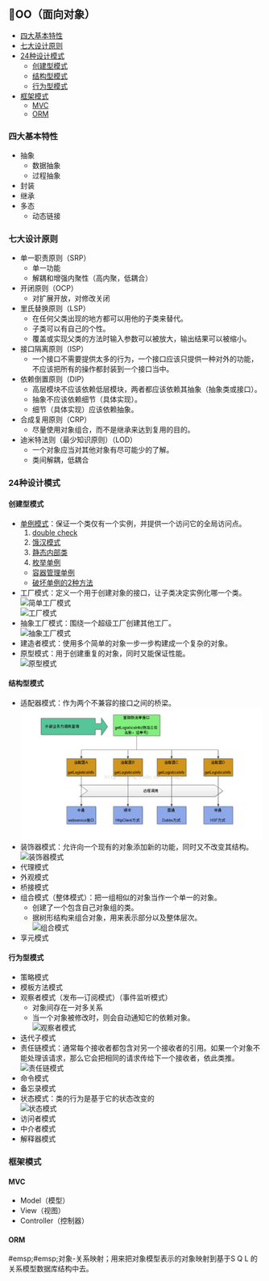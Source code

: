 ## 💏OO（面向对象）


  * [四大基本特性](#%E5%9B%9B%E5%A4%A7%E5%9F%BA%E6%9C%AC%E7%89%B9%E6%80%A7)
  * [七大设计原则](#%E4%B8%83%E5%A4%A7%E8%AE%BE%E8%AE%A1%E5%8E%9F%E5%88%99)
  * [24种设计模式](#24%E7%A7%8D%E8%AE%BE%E8%AE%A1%E6%A8%A1%E5%BC%8F)
    * [创建型模式](#%E5%88%9B%E5%BB%BA%E5%9E%8B%E6%A8%A1%E5%BC%8F)
    * [结构型模式](#%E7%BB%93%E6%9E%84%E5%9E%8B%E6%A8%A1%E5%BC%8F)
    * [行为型模式](#%E8%A1%8C%E4%B8%BA%E5%9E%8B%E6%A8%A1%E5%BC%8F)
  * [框架模式](#%E6%A1%86%E6%9E%B6%E6%A8%A1%E5%BC%8F)
    * [MVC](#mvc)
    * [ORM](#orm)


### 四大基本特性
+ 抽象
  - 数据抽象 
  - 过程抽象 
+ 封装
+ 继承
+ 多态
  - 动态链接 

### 七大设计原则
+ 单一职责原则（SRP）
  + 单一功能
  + 解耦和增强内聚性（高内聚，低耦合）
+ 开闭原则（OCP）
  + 对扩展开放，对修改关闭
+ 里氏替换原则（LSP）
  + 在任何父类出现的地方都可以用他的子类来替代。
  + 子类可以有自己的个性。
  + 覆盖或实现父类的方法时输入参数可以被放大，输出结果可以被缩小。
+ 接口隔离原则（ISP）
  + 一个接口不需要提供太多的行为，一个接口应该只提供一种对外的功能，不应该把所有的操作都封装到一个接口当中。
+ 依赖倒置原则（DIP）
  + 高层模块不应该依赖低层模块，两者都应该依赖其抽象（抽象类或接口）。
  + 抽象不应该依赖细节（具体实现）。
  + 细节（具体实现）应该依赖抽象。
+ 合成复用原则（CRP）
  + 尽量使用对象组合，而不是继承来达到复用的目的。
+ 迪米特法则（最少知识原则）（LOD）
  + 一个对象应当对其他对象有尽可能少的了解。
  + 类间解耦，低耦合

### 24种设计模式
#### 创建型模式
+ [单例模式](/Interview-.NET/Subject/设计模式/Singleton.cs)：保证一个类仅有一个实例，并提供一个访问它的全局访问点。
  1) [double check](/Interview-Java/src/test/java/Pattern/Singleton/SingletonDC.java)
  2) [饿汉模式](/Interview-Java/src/test/java/Pattern/Singleton/SingletonHungry.java)
  3) [静态内部类](/Interview-Java/src/test/java/Pattern/Singleton/SingletonIODH.java)
  4) [枚举单例](/Interview-Java/src/test/java/Pattern/Singleton/SingletonEnum.java)
  + [容器管理单例](/Interview-Java/src/test/java/Pattern/Singleton/SingletonManager.java)
  + [破坏单例的2种方法](/Interview-Java/src/test/java/Pattern/DestroySingle.java#L19)
+ 工厂模式：定义一个用于创建对象的接口，让子类决定实例化哪一个类。   
![简单工厂模式](http://www.runoob.com/wp-content/uploads/2018/07/1530601914-2143-DP-SimpleFactory.png)   
![工厂模式](http://www.runoob.com/wp-content/uploads/2018/07/1530601917-1999-DP-Factory.png)
+ 抽象工厂模式：围绕一个超级工厂创建其他工厂。   
![抽象工厂模式](http://www.runoob.com/wp-content/uploads/2018/07/1530601916-7298-DP-AbstractFactory.png)
+ 建造者模式：使用多个简单的对象一步一步构建成一个复杂的对象。
+ 原型模式：用于创建重复的对象，同时又能保证性能。    
![原型模式](http://www.runoob.com/wp-content/uploads/2014/08/prototype_pattern_uml_diagram.jpg) 

#### 结构型模式
+ 适配器模式：作为两个不兼容的接口之间的桥梁。       
![适配器模式](https://raw.githubusercontent.com/aalansehaiyang/technology-talk/master/basic-knowledge/img/5.png)
+ 装饰器模式：允许向一个现有的对象添加新的功能，同时又不改变其结构。    
![装饰器模式](http://www.runoob.com/wp-content/uploads/2014/08/decorator_pattern_uml_diagram.jpg)
+ 代理模式
+ 外观模式
+ 桥接模式
+ 组合模式（整体模式）：把一组相似的对象当作一个单一的对象。
  + 创建了一个包含自己对象组的类。
  + 据树形结构来组合对象，用来表示部分以及整体层次。    
![组合模式](http://www.runoob.com/wp-content/uploads/2014/08/composite_pattern_uml_diagram.jpg)
+ 享元模式

#### 行为型模式 
+ 策略模式
+ 模板方法模式
+ 观察者模式（发布—订阅模式）（事件监听模式）
  + 对象间存在一对多关系
  + 当一个对象被修改时，则会自动通知它的依赖对象。    
![观察者模式](http://www.runoob.com/wp-content/uploads/2014/08/observer_pattern_uml_diagram.jpg)
+ 迭代子模式
+ 责任链模式：通常每个接收者都包含对另一个接收者的引用。如果一个对象不能处理该请求，那么它会把相同的请求传给下一个接收者，依此类推。    
![责任链模式](http://www.runoob.com/wp-content/uploads/2014/08/chain_pattern_uml_diagram.jpg)
+ 命令模式
+ 备忘录模式
+ 状态模式：类的行为是基于它的状态改变的     
![状态模式](http://www.runoob.com/wp-content/uploads/2014/08/state_pattern_uml_diagram_1.png)
+ 访问者模式
+ 中介者模式
+ 解释器模式
 
 ### 框架模式
 #### MVC
 + Model（模型）
 + View（视图）
 + Controller（控制器）
 
 #### ORM
 #emsp;#emsp;对象-关系映射；用来把对象模型表示的对象映射到基于S Q L 的关系模型数据库结构中去。
 
 
 
